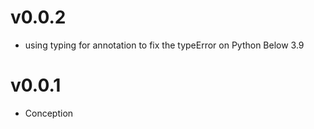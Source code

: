 # v0.0.2
- using typing for annotation to fix the typeError on Python Below 3.9

# v0.0.1
- Conception
